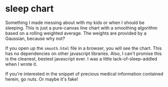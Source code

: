 # sleep chart

Something I made messing about with my kids or when I should be sleeping. This is just
a pure-canvas line chart with a smoothing algorithm based on a rolling weighted average.
The weights are provided by a Gaussian, because why not?

If you open up the `smooth.html` file in a browser, you will see the chart. This has no
dependencies on other javascript libraries. Also, I can't promise this is the cleanest,
bestest javascript ever. I was a little lack-of-sleep-addled when I wrote it.

If you're interested in the snippet of precious medical information contained herein, go
nuts. Or maybe it's fake!